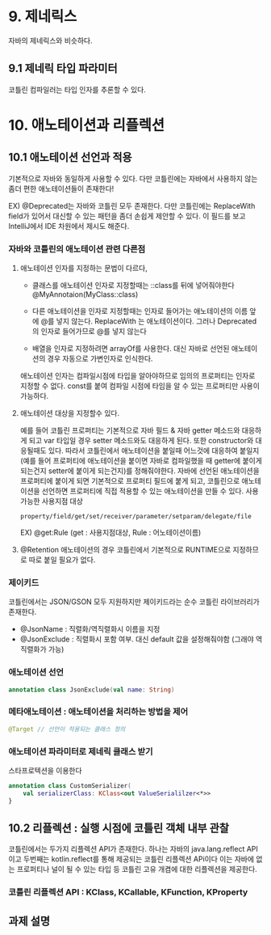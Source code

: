 # 9. 제네릭스 
자바의 제네릭스와 비슷하다. 
## 9.1 제네릭 타입 파라미터
코틀린 컴파일러는 타입 인자를 추론할 수 있다. 



# 10. 애노테이션과 리플렉션
## 10.1 애노테이션 선언과 적용
기본적으로 자바와 동일하게 사용할 수 있다. 다만 코틀린에는 자바에서 사용하지 않는 좀더 편한 애노테이션들이 존재한다! 

EX)
@Deprecated는 자바와 코틀린 모두 존재한다. 다만 코틀린에는 ReplaceWith field가 있어서 대신할 수 있는 패턴을 좀더 손쉽게 제안할 수 있다. 
이 필드를 보고 IntelliJ에서 IDE 차원에서 제시도 해준다. 

### 자바와 코틀린의 애노테이션 관련 다른점
1. 애노테이션 인자를 지정하는 문법이 다르다, 
    - 클래스를 애노테이션 인자로 지정할때는 ::class를 뒤에 넣어줘야한다 
      @MyAnnotaion(MyClass::class)
      
    - 다른 애노테이션을 인자로 지정할때는 인자로 들어가는 애노테이션의 이름 앞에 @를 넣지 않는다.
      ReplaceWith 는 애노테이션이다. 그러나 Deprecated의 인자로 들어가므로 @를 넣지 않는다
      
    - 배열을 인자로 지정하려면 arrayOf를 사용한다. 대신 자바로 선언된 애노테이션의 경우 자동으로 가변인자로 인식한다. 
    
    애노테이션 인자는 컴파일시점에 타입을 알아야하므로 임의의 프로퍼티는 인자로 지정할 수 없다. const를 붙여 컴파일 시점에 타임을 알 수 있는 프로퍼티만 사용이 가능하다. 


2. 애노테이션 대상을 지정할수 있다.
   
    예를 들어 코틀린 프로퍼티는 기본적으로 자바 필드 & 자바 getter 메소드와 대응하게 되고 var 타입일 경우 setter 메소드와도 
    대응하게 된다. 또한 constructor와 대응될때도 있다. 따라서 코틀린에서 애노테이션을 붙일때 어느것에 대응하여 붙일지 (예를 들어 프로퍼티에 애노테이션을 붙이면
    자바로 컴파일했을 때 getter에 붙이게 되는건지 setter에 붙이게 되는건지)를 정해줘야한다. 
    자바에 선언된 애노테이션을 프로퍼티에 붙이게 되면 기본적으로 프로퍼티 필드에 붙게 되고, 코틀린으로 애노테이션을 선언하면 프로퍼티에 직접 적용할 수 있는 애노테이션을 만들 수 있다. 
    사용 가능한 사용지점 대상 
    ~~~   
    property/field/get/set/receiver/parameter/setparam/delegate/file
    ~~~
    EX) @get:Rule (get : 사용지점대상, Rule : 어노테이션이름)

3. @Retention 애노테이션의 경우 코틀린에서 기본적으로 RUNTIME으로 지정하므로 따로 붙일 필요가 없다. 

### 제이키드     
코틀린에서는 JSON/GSON 모두 지원하지만 제이키드라는 순수 코틀린 라이브러리가 존재한다. 
- @JsonName : 직렬화/역직렬화시 이름을 지정
- @JsonExclude : 직렬화시 포함 여부. 대신 default 값을 설정해줘야함 (그래야 역직렬화가 가능)

### 애노테이션 선언
~~~kotlin
annotation class JsonExclude(val name: String)
~~~

### 메타애노테이션 : 애노테이션을 처리하는 방법을 제어 
~~~kotlin
@Target // 선언이 적용되는 클래스 정의 
~~~
    
### 애노테이션 파라미터로 제네릭 클래스 받기 
스타프로텍션을 이용한다
~~~kotlin
annotation class CustomSerializer(
    val serializerClass: KClass<out ValueSerialilzer<*>>
}
~~~

## 10.2 리플렉션 : 실행 시점에 코틀린 객체 내부 관찰 
코틀린에서는 두가지 리플렉션 API가 존재한다. 하나는 자바의 java.lang.reflect API이고 두번째는 kotlin.reflect를 통해 제공되는 코틀린 리플렉션 APi이다 
이는 자바에 없는 프로퍼티나 널이 될 수 있는 타입 등 코틀린 고유 개켬에 대한 리플렉션을 제공한다. 

### 코틀린 리플렉션 API : KClass, KCallable, KFunction, KProperty


## 과제 설명